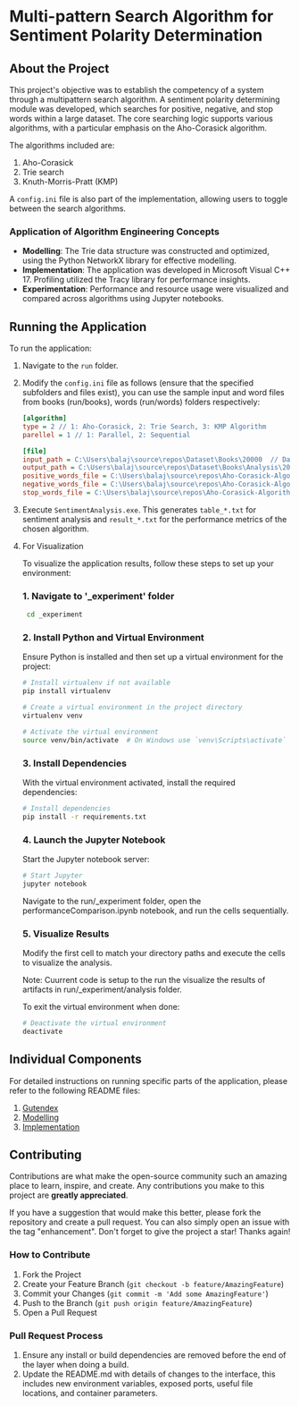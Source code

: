 # Multi-pattern Search Algorithm for Sentiment Polarity Determination

## About the Project

This project's objective was to establish the competency of a system through a multipattern search algorithm. A sentiment polarity determining module was developed, which searches for positive, negative, and stop words within a large dataset. The core searching logic supports various algorithms, with a particular emphasis on the Aho-Corasick algorithm.

The algorithms included are:

1. Aho-Corasick
2. Trie search
3. Knuth-Morris-Pratt (KMP)

A `config.ini` file is also part of the implementation, allowing users to toggle between the search algorithms.

### Application of Algorithm Engineering Concepts

- **Modelling**: The Trie data structure was constructed and optimized, using the Python NetworkX library for effective modelling.
- **Implementation**: The application was developed in Microsoft Visual C++ 17. Profiling utilized the Tracy library for performance insights.
- **Experimentation**: Performance and resource usage were visualized and compared across algorithms using Jupyter notebooks.

## Running the Application

To run the application:

1. Navigate to the `run` folder.
2. Modify the `config.ini` file as follows (ensure that the specified subfolders and files exist), you can use the sample input and word files from books (run/books), words (run/words) folders respectively:

   ```ini
   [algorithm]
   type = 2 // 1: Aho-Corasick, 2: Trie Search, 3: KMP Algorithm
   parellel = 1 // 1: Parallel, 2: Sequential

   [file]
   input_path = C:\Users\balaj\source\repos\Dataset\Books\20000  // Dataset path
   output_path = C:\Users\balaj\source\repos\Dataset\Books\Analysis\20000\ // Results path
   positive_words_file = C:\Users\balaj\source\repos\Aho-Corasick-Algorithm\implementation\SentimentAnalysis\words\positive-words.txt // Positive words list
   negative_words_file = C:\Users\balaj\source\repos\Aho-Corasick-Algorithm\implementation\SentimentAnalysis\words\negative-words.txt // Negative words list
   stop_words_file = C:\Users\balaj\source\repos\Aho-Corasick-Algorithm\implementation\SentimentAnalysis\words\stop-words.txt  // Stop words list
   ```

3. Execute `SentimentAnalysis.exe`. This generates `table_*.txt` for sentiment analysis and `result_*.txt` for the performance metrics of the chosen algorithm.

4. For Visualization

   To visualize the application results, follow these steps to set up your environment:

   ### 1. Navigate to '\_experiment' folder

   ```bash
    cd _experiment
   ```

   ### 2. Install Python and Virtual Environment

   Ensure Python is installed and then set up a virtual environment for the project:

   ```bash
   # Install virtualenv if not available
   pip install virtualenv

   # Create a virtual environment in the project directory
   virtualenv venv

   # Activate the virtual environment
   source venv/bin/activate  # On Windows use `venv\Scripts\activate`
   ```

   ### 3. Install Dependencies

   With the virtual environment activated, install the required dependencies:

   ```bash
   # Install dependencies
   pip install -r requirements.txt
   ```

   ### 4. Launch the Jupyter Notebook

   Start the Jupyter notebook server:

   ```bash
   # Start Jupyter
   jupyter notebook
   ```

   Navigate to the run/\_experiment folder, open the performanceComparison.ipynb notebook, and run the cells sequentially.

   ### 5. Visualize Results

   Modify the first cell to match your directory paths and execute the cells to visualize the analysis.

   Note: Cuurrent code is setup to the run the visualize the results of artifacts in run/\_experiment/analysis folder.

   To exit the virtual environment when done:

   ```bash
   # Deactivate the virtual environment
   deactivate
   ```

## Individual Components

For detailed instructions on running specific parts of the application, please refer to the following README files:

1. [Gutendex](./gutendex/README.md)
2. [Modelling](./modelling/README.md)
3. [Implementation](./implementation/README.md)

## Contributing

Contributions are what make the open-source community such an amazing place to learn, inspire, and create. Any contributions you make to this project are **greatly appreciated**.

If you have a suggestion that would make this better, please fork the repository and create a pull request. You can also simply open an issue with the tag "enhancement". Don't forget to give the project a star! Thanks again!

### How to Contribute

1. Fork the Project
2. Create your Feature Branch (`git checkout -b feature/AmazingFeature`)
3. Commit your Changes (`git commit -m 'Add some AmazingFeature'`)
4. Push to the Branch (`git push origin feature/AmazingFeature`)
5. Open a Pull Request

### Pull Request Process

1. Ensure any install or build dependencies are removed before the end of the layer when doing a build.
2. Update the README.md with details of changes to the interface, this includes new environment variables, exposed ports, useful file locations, and container parameters.
